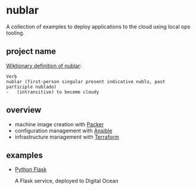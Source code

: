# nublar

A collection of examples to deploy applications to the cloud using local ops tooling.

## project name

[Wiktionary definition of nublar](https://en.wiktionary.org/wiki/nublar):
```
Verb
nublar (first-person singular present indicative nublo, past participle nublado)
-   (intransitive) to become cloudy
```

## overview

-   machine image creation with [Packer](https://www.packer.io/intro/index.html)
-   configuration management with [Ansible](https://www.ansible.com/configuration-management)
-   infrastructure management with [Terraform](https://www.terraform.io/intro/index.html)

## examples

-   [Python Flask](/python/flask)

    A Flask service, deployed to Digital Ocean
